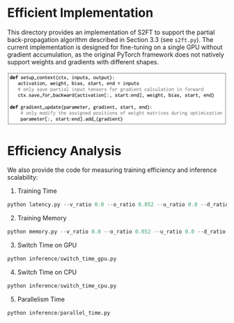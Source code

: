 # Efficient Implementation

This directory provides an implementation of S2FT to support the partial back-propagation algorithm described in Section 3.3 (see `s2ft.py`). The current implementation is designed for fine-tuning on a single GPU without gradient accumulation, as the original PyTorch framework does not natively support weights and gradients with different shapes.

<div align="center">
  <img src="../figures/s2ft_code_box.png" alt="Image 2" style="width: 700px; margin: 0 auto;">
</div>

# Efficiency Analysis

We also provide the code for measuring training efficiency and inference scalability:

1. Training Time
```python
python latency.py --v_ratio 0.0 --o_ratio 0.052 --u_ratio 0.0 --d_ratio 0.02
```

2. Training Memory
```python
python memory.py --v_ratio 0.0 --o_ratio 0.052 --u_ratio 0.0 --d_ratio 0.02
```

3. Switch Time on GPU
```python
python inference/switch_time_gpu.py
```

4. Switch Time on CPU
```python
python inference/switch_time_cpu.py
```

5. Parallelism Time
```python
python inference/parallel_time.py
```
